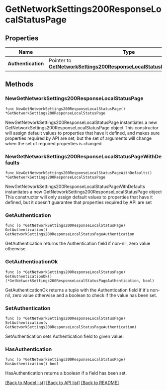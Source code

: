 # GetNetworkSettings200ResponseLocalStatusPage

## Properties

Name | Type | Description | Notes
------------ | ------------- | ------------- | -------------
**Authentication** | Pointer to [**GetNetworkSettings200ResponseLocalStatusPageAuthentication**](GetNetworkSettings200ResponseLocalStatusPageAuthentication.md) |  | [optional] 

## Methods

### NewGetNetworkSettings200ResponseLocalStatusPage

`func NewGetNetworkSettings200ResponseLocalStatusPage() *GetNetworkSettings200ResponseLocalStatusPage`

NewGetNetworkSettings200ResponseLocalStatusPage instantiates a new GetNetworkSettings200ResponseLocalStatusPage object
This constructor will assign default values to properties that have it defined,
and makes sure properties required by API are set, but the set of arguments
will change when the set of required properties is changed

### NewGetNetworkSettings200ResponseLocalStatusPageWithDefaults

`func NewGetNetworkSettings200ResponseLocalStatusPageWithDefaults() *GetNetworkSettings200ResponseLocalStatusPage`

NewGetNetworkSettings200ResponseLocalStatusPageWithDefaults instantiates a new GetNetworkSettings200ResponseLocalStatusPage object
This constructor will only assign default values to properties that have it defined,
but it doesn't guarantee that properties required by API are set

### GetAuthentication

`func (o *GetNetworkSettings200ResponseLocalStatusPage) GetAuthentication() GetNetworkSettings200ResponseLocalStatusPageAuthentication`

GetAuthentication returns the Authentication field if non-nil, zero value otherwise.

### GetAuthenticationOk

`func (o *GetNetworkSettings200ResponseLocalStatusPage) GetAuthenticationOk() (*GetNetworkSettings200ResponseLocalStatusPageAuthentication, bool)`

GetAuthenticationOk returns a tuple with the Authentication field if it's non-nil, zero value otherwise
and a boolean to check if the value has been set.

### SetAuthentication

`func (o *GetNetworkSettings200ResponseLocalStatusPage) SetAuthentication(v GetNetworkSettings200ResponseLocalStatusPageAuthentication)`

SetAuthentication sets Authentication field to given value.

### HasAuthentication

`func (o *GetNetworkSettings200ResponseLocalStatusPage) HasAuthentication() bool`

HasAuthentication returns a boolean if a field has been set.


[[Back to Model list]](../README.md#documentation-for-models) [[Back to API list]](../README.md#documentation-for-api-endpoints) [[Back to README]](../README.md)


